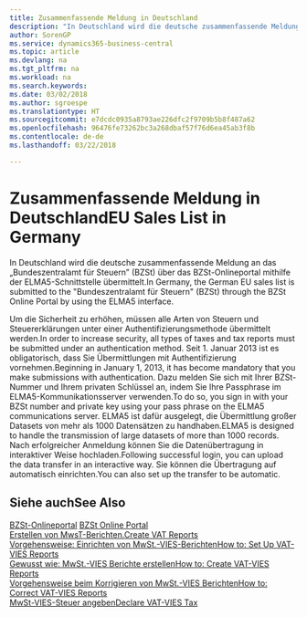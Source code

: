 ```yaml
---
title: Zusammenfassende Meldung in Deutschland
description: "In Deutschland wird die deutsche zusammenfassende Meldung an das „Bundeszentralamt für Steuern” (BZSt) über das BZSt-Onlineportal mithilfe der ELMA5-Schnittstelle übermittelt."
author: SorenGP
ms.service: dynamics365-business-central
ms.topic: article
ms.devlang: na
ms.tgt_pltfrm: na
ms.workload: na
ms.search.keywords: 
ms.date: 03/02/2018
ms.author: sgroespe
ms.translationtype: HT
ms.sourcegitcommit: e7dcdc0935a8793ae226dfc2f9709b5b8f487a62
ms.openlocfilehash: 96476fe73262bc3a268dbaf57f76d6ea45ab3f8b
ms.contentlocale: de-de
ms.lasthandoff: 03/22/2018

---
```


# <a name="eu-sales-list-in-germany"></a><span data-ttu-id="582fe-103">Zusammenfassende Meldung in Deutschland</span><span class="sxs-lookup"><span data-stu-id="582fe-103">EU Sales List in Germany</span></span>
<span data-ttu-id="582fe-104">In Deutschland wird die deutsche zusammenfassende Meldung an das „Bundeszentralamt für Steuern” (BZSt) über das BZSt-Onlineportal mithilfe der ELMA5-Schnittstelle übermittelt.</span><span class="sxs-lookup"><span data-stu-id="582fe-104">In Germany, the German EU sales list is submitted to the "Bundeszentralamt für Steuern" (BZSt) through the BZSt Online Portal by using the ELMA5 interface.</span></span>  

<span data-ttu-id="582fe-105">Um die Sicherheit zu erhöhen, müssen alle Arten von Steuern und Steuererklärungen unter einer Authentifizierungsmethode übermittelt werden.</span><span class="sxs-lookup"><span data-stu-id="582fe-105">In order to increase security, all types of taxes and tax reports must be submitted under an authentication method.</span></span> <span data-ttu-id="582fe-106">Seit 1. Januar 2013 ist es obligatorisch, dass Sie Übermittlungen mit Authentifizierung vornehmen.</span><span class="sxs-lookup"><span data-stu-id="582fe-106">Beginning in January 1, 2013, it has become mandatory that you make submissions with authentication.</span></span> <span data-ttu-id="582fe-107">Dazu melden Sie sich mit Ihrer BZSt-Nummer und Ihrem privaten Schlüssel an, indem Sie Ihre Passphrase im ELMA5-Kommunikationsserver verwenden.</span><span class="sxs-lookup"><span data-stu-id="582fe-107">To do so, you sign in with your BZSt number and private key using your pass phrase on the ELMA5 communications server.</span></span> <span data-ttu-id="582fe-108">ELMA5 ist dafür ausgelegt, die Übermittlung großer Datasets von mehr als 1000 Datensätzen zu handhaben.</span><span class="sxs-lookup"><span data-stu-id="582fe-108">ELMA5 is designed to handle the transmission of large datasets of more than 1000 records.</span></span> <span data-ttu-id="582fe-109">Nach erfolgreicher Anmeldung können Sie die Datenübertragung in interaktiver Weise hochladen.</span><span class="sxs-lookup"><span data-stu-id="582fe-109">Following successful login, you can upload the data transfer in an interactive way.</span></span> <span data-ttu-id="582fe-110">Sie können die Übertragung auf automatisch einrichten.</span><span class="sxs-lookup"><span data-stu-id="582fe-110">You can also set up the transfer to be automatic.</span></span>  

## <a name="see-also"></a><span data-ttu-id="582fe-111">Siehe auch</span><span class="sxs-lookup"><span data-stu-id="582fe-111">See Also</span></span>  
<span data-ttu-id="582fe-112">[BZSt-Onlineportal](http://www.bzst.de) </span><span class="sxs-lookup"><span data-stu-id="582fe-112">[BZSt Online Portal](http://www.bzst.de) </span></span>  
[<span data-ttu-id="582fe-113">Erstellen von MwsT-Berichten.</span><span class="sxs-lookup"><span data-stu-id="582fe-113">Create VAT Reports</span></span>](how-to-create-vat-reports.md)  
[<span data-ttu-id="582fe-114">Vorgehensweise: Einrichten von MwSt.-VIES-Berichten</span><span class="sxs-lookup"><span data-stu-id="582fe-114">How to: Set Up VAT-VIES Reports</span></span>](how-to-set-up-vat-reports.md)  
[<span data-ttu-id="582fe-115">Gewusst wie: MwSt.-VIES Berichte erstellen</span><span class="sxs-lookup"><span data-stu-id="582fe-115">How to: Create VAT-VIES Reports</span></span>](how-to-create-vat-reports.md)  
[<span data-ttu-id="582fe-116">Vorgehensweise beim Korrigieren von MwSt.-VIES Berichten</span><span class="sxs-lookup"><span data-stu-id="582fe-116">How to: Correct VAT-VIES Reports</span></span>](how-to-correct-vat-reports.md)  
[<span data-ttu-id="582fe-117">MwSt-VIES-Steuer angeben</span><span class="sxs-lookup"><span data-stu-id="582fe-117">Declare VAT-VIES Tax</span></span>](how-to-declare-vat-vies-tax.md)  

